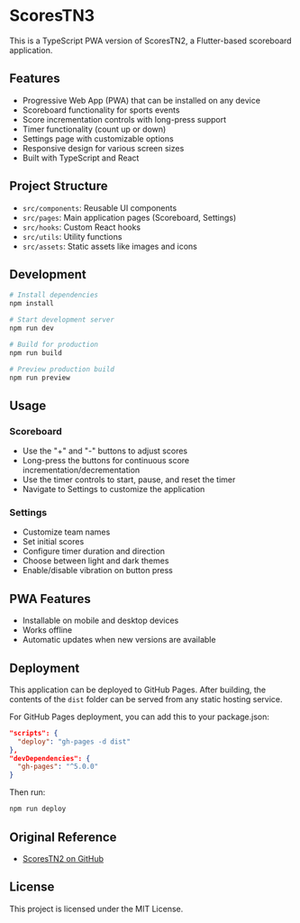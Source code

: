 # ScoresTN3

This is a TypeScript PWA version of ScoresTN2, a Flutter-based scoreboard application.

## Features

- Progressive Web App (PWA) that can be installed on any device
- Scoreboard functionality for sports events
- Score incrementation controls with long-press support
- Timer functionality (count up or down)
- Settings page with customizable options
- Responsive design for various screen sizes
- Built with TypeScript and React

## Project Structure

- `src/components`: Reusable UI components
- `src/pages`: Main application pages (Scoreboard, Settings)
- `src/hooks`: Custom React hooks
- `src/utils`: Utility functions
- `src/assets`: Static assets like images and icons

## Development

```bash
# Install dependencies
npm install

# Start development server
npm run dev

# Build for production
npm run build

# Preview production build
npm run preview
```

## Usage

### Scoreboard

- Use the "+" and "-" buttons to adjust scores
- Long-press the buttons for continuous score incrementation/decrementation
- Use the timer controls to start, pause, and reset the timer
- Navigate to Settings to customize the application

### Settings

- Customize team names
- Set initial scores
- Configure timer duration and direction
- Choose between light and dark themes
- Enable/disable vibration on button press

## PWA Features

- Installable on mobile and desktop devices
- Works offline
- Automatic updates when new versions are available

## Deployment

This application can be deployed to GitHub Pages. After building, the contents of the `dist` folder can be served from any static hosting service.

For GitHub Pages deployment, you can add this to your package.json:

```json
"scripts": {
  "deploy": "gh-pages -d dist"
},
"devDependencies": {
  "gh-pages": "^5.0.0"
}
```

Then run:

```bash
npm run deploy
```

## Original Reference

- [ScoresTN2 on GitHub](https://github.com/alpiepho/scoreboard_tn2)

## License

This project is licensed under the MIT License.
